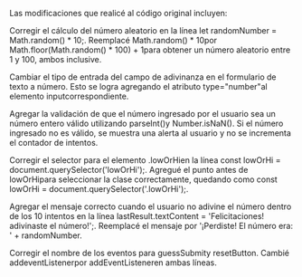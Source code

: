 Las modificaciones que realicé al código original incluyen:

Corregir el cálculo del número aleatorio en la línea let randomNumber = Math.random() * 10;. Reemplacé Math.random() * 10por Math.floor(Math.random() * 100) + 1para obtener un número aleatorio entre 1 y 100, ambos inclusive.

Cambiar el tipo de entrada del campo de adivinanza en el formulario de texto a número. Esto se logra agregando el atributo type="number"al elemento inputcorrespondiente.

Agregar la validación de que el número ingresado por el usuario sea un número entero válido utilizando parseInt()y Number.isNaN(). Si el número ingresado no es válido, se muestra una alerta al usuario y no se incrementa el contador de intentos.

Corregir el selector para el elemento .lowOrHien la línea const lowOrHi = document.querySelector('lowOrHi');. Agregué el punto antes de lowOrHipara seleccionar la clase correctamente, quedando como const lowOrHi = document.querySelector('.lowOrHi');.

Agregar el mensaje correcto cuando el usuario no adivine el número dentro de los 10 intentos en la línea lastResult.textContent = 'Felicitaciones! adivinaste el número!';. Reemplacé el mensaje por '¡Perdiste! El número era: ' + randomNumber.

Corregir el nombre de los eventos para guessSubmity resetButton. Cambié addeventListenerpor addEventListeneren ambas líneas.
